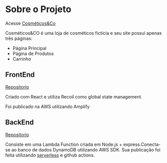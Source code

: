 # Sobre o Projeto
Acesse [Cosméticos&Co](https://main.dbcunzdcngul9.amplifyapp.com/)

Cosméticos&CO é uma loja de cosméticos fictícia e seu site possui apenas três páginas:
- Página Principal
- Página de Produtos
- Carrinho

## FrontEnd
[Repositorio](https://github.com/carulena/cosmeticos-co-react)

Criado com React e utiliza Recoil como global state management. 

Foi publicado na AWS utilizando Amplify

## BackEnd
[Repositorio](https://github.com/carulena/cosmeticos-co-node)

Consiste em uma Lambda Function criada em Node.js + express.Conecta-se ao banco de dados DynamoDB utilizando AWS SDK. Sua publicação foi feita utilizando [serverless](https://www.serverless.com/) e github actions.
